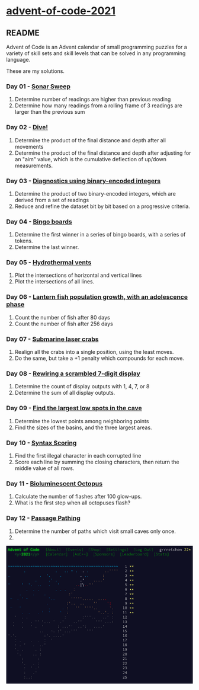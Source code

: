 # [advent-of-code-2021](https://adventofcode.com/2021) #

## README ##
Advent of Code is an Advent calendar of small programming puzzles for a variety of skill sets and skill levels that can be solved in any programming language.

These are my solutions.

### Day 01 - [Sonar Sweep](https://adventofcode.com/2021/day/1) ###
1. Determine number of readings are higher than previous reading
2. Determine how many readings from a rolling frame of 3 readings are larger than the previous sum

### Day 02 - [Dive!](https://adventofcode.com/2021/day/2) ###
1. Determine the product of the final distance and depth after all movements
2. Determine the product of the final distance and depth after adjusting for an "aim" value, which is the cumulative deflection of up/down measurements.

### Day 03 - [Diagnostics using binary-encoded integers](https://adventofcode.com/2021/day/3) ###
1. Determine the product of two binary-encoded integers, which are derived from a set of readings
2. Reduce and refine the dataset bit by bit based on a progressive criteria.

### Day 04  - [Bingo boards](https://adventofcode.com/2021/day/4) ###
1. Determine the first winner in a series of bingo boards, with a series of tokens.
2. Determine the last winner.

### Day 05 - [Hydrothermal vents](https://adventofcode.com/2021/day/5) ###
1. Plot the intersections of horizontal and vertical lines
2. Plot the intersections of all lines.

### Day 06 - [Lantern fish population growth, with an adolescence phase](https://adventofcode.com/2021/day/6) ###
1. Count the number of fish after 80 days
2. Count the number of fish after 256 days

### Day 07 - [Submarine laser crabs](https://adventofcode.com/2021/day/7)
1. Realign all the crabs into a single position, using the least moves.
2. Do the same, but take a +1 penalty which compounds for each move.

### Day 08 - [Rewiring a scrambled 7-digit display](https://adventofcode.com/2021/day/8)
1. Determine the count of display outputs with 1, 4, 7, or 8
2. Determine the sum of all display outputs.

### Day 09 - [Find the largest low spots in the cave](https://adventofcode.com/2021/day/9)
1. Determine the lowest points among neighboring points
2. Find the sizes of the basins, and the three largest areas.

### Day 10 - [Syntax Scoring](https://adventofcode.com/2021/day/10)
1. Find the first illegal character in each corrupted line
2. Score each line by summing the closing characters, then return the middle value of all rows.

### Day 11 - [Bioluminescent Octopus](https://adventofcode.com/2021/day/11)
1. Calculate the number of flashes after 100 glow-ups.
2. What is the first step when all octopuses flash?

### Day 12 - [Passage Pathing](https://adventofcode.com/2021/day/12)
1. Determine the number of paths which visit small caves only once.
2. 

![progress.png](progress.png)